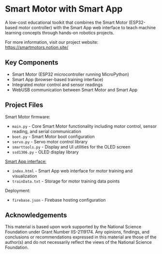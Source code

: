 # Smart Motor with Smart App

A low-cost educational toolkit that combines the Smart Motor (ESP32-based motor controller) with the Smart App web interface to teach machine learning concepts through hands-on robotics projects.

For more information, visit our project website: https://smartmotors.notion.site/

## Key Components

- Smart Motor (ESP32 microcontroller running MicroPython)
- Smart App (browser-based training interface)
- Integrated motor control and sensor readings
- WebUSB communication between Smart Motor and Smart App

## Project Files

Smart Motor firmware:
- `main.py` - Core Smart Motor functionality including motor control, sensor reading, and serial communication
- `boot.py` - Smart Motor boot configuration
- `servo.py` - Servo motor control library
- `smarttools.py` - Display and UI utilities for the OLED screen
- `ssd1306.py` - OLED display library

[Smart App interface:](https://smart-motors.web.app/) 
- `index.html` - Smart App web interface for motor training and visualization
- `trainData.txt` - Storage for motor training data points

Deployment:
- `firebase.json` - Firebase hosting configuration

## Acknowledgements

This material is based upon work supported by the National Science Foundation under Grant Number IIS-2119174. Any opinions, findings, and conclusions or recommendations expressed in this material are those of the author(s) and do not necessarily reflect the views of the National Science Foundation.